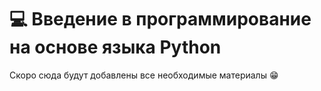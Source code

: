 # 💻 Введение в программирование на основе языка Python

Скоро сюда будут добавлены все необходимые материалы 😁